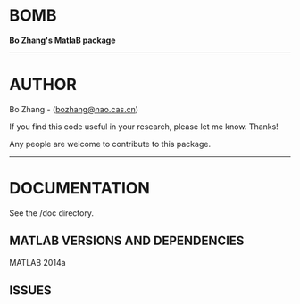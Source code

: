 BOMB
====
**Bo Zhang's MatlaB package**
********************************************************************************

AUTHOR
======
Bo Zhang - (bozhang@nao.cas.cn)

If you find this code useful in your research, please let me know. Thanks!

Any people are welcome to contribute to this package.

********************************************************************************

DOCUMENTATION
=============
See the /doc directory.


MATLAB VERSIONS AND DEPENDENCIES
---------------------------------
MATLAB 2014a


ISSUES
-------
